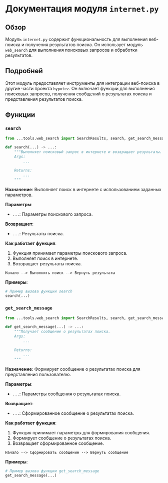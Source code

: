 # Документация модуля `internet.py`

## Обзор

Модуль `internet.py` содержит функциональность для выполнения веб-поиска и получения результатов поиска. Он использует модуль `web_search` для выполнения поисковых запросов и обработки результатов.

## Подробней

Этот модуль предоставляет инструменты для интеграции веб-поиска в другие части проекта `hypotez`. Он включает функции для выполнения поисковых запросов, получения сообщений о результатах поиска и представления результатов поиска.

## Функции

### `search`

```python
from ...tools.web_search import SearchResults, search, get_search_message

def search(...) -> ...:
    """Выполняет поисковый запрос в интернете и возвращает результаты.
    Args:
        ...

    Returns:
        ...
    """
```

**Назначение**: Выполняет поиск в интернете с использованием заданных параметров.

**Параметры**:
- `...`: Параметры поискового запроса.

**Возвращает**:
- `...`: Результаты поиска.

**Как работает функция**:

1.  Функция принимает параметры поискового запроса.
2.  Выполняет поиск в интернете.
3.  Возвращает результаты поиска.

```ascii
Начало --> Выполнить поиск --> Вернуть результаты
```

**Примеры**:

```python
# Пример вызова функции search
search(...)
```

### `get_search_message`

```python
from ...tools.web_search import SearchResults, search, get_search_message

def get_search_message(...) -> ...:
    """Получает сообщение о результатах поиска.
    Args:
        ...

    Returns:
        ...
    """
```

**Назначение**: Формирует сообщение о результатах поиска для представления пользователю.

**Параметры**:
- `...`: Параметры сообщения о результатах поиска.

**Возвращает**:
- `...`: Сформированное сообщение о результатах поиска.

**Как работает функция**:

1.  Функция принимает параметры для формирования сообщения.
2.  Формирует сообщение о результатах поиска.
3.  Возвращает сформированное сообщение.

```ascii
Начало --> Сформировать сообщение --> Вернуть сообщение
```

**Примеры**:

```python
# Пример вызова функции get_search_message
get_search_message(...)